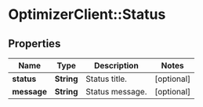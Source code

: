# OptimizerClient::Status

## Properties
Name | Type | Description | Notes
------------ | ------------- | ------------- | -------------
**status** | **String** | Status title. | [optional] 
**message** | **String** | Status message. | [optional] 


